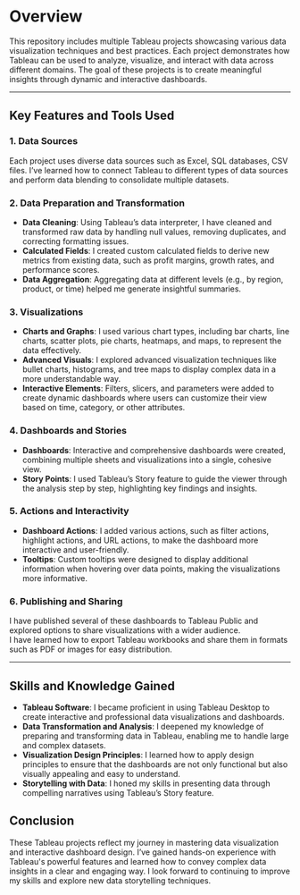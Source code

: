 
# Overview

This repository includes multiple Tableau projects showcasing various data visualization techniques and best practices. Each project demonstrates how Tableau can be used to analyze, visualize, and interact with data across different domains. The goal of these projects is to create meaningful insights through dynamic and interactive dashboards.

---

## Key Features and Tools Used

### 1. Data Sources

Each project uses diverse data sources such as Excel, SQL databases, CSV files. 
I’ve learned how to connect Tableau to different types of data sources and perform data blending to consolidate multiple datasets.

### 2. Data Preparation and Transformation

- **Data Cleaning**: Using Tableau’s data interpreter, I have cleaned and transformed raw data by handling null values, removing duplicates, and correcting formatting issues. 
- **Calculated Fields**: I created custom calculated fields to derive new metrics from existing data, such as profit margins, growth rates, and performance scores.  
- **Data Aggregation**: Aggregating data at different levels (e.g., by region, product, or time) helped me generate insightful summaries.

### 3. Visualizations

- **Charts and Graphs**: I used various chart types, including bar charts, line charts, scatter plots, pie charts, heatmaps, and maps, to represent the data effectively.  
- **Advanced Visuals**: I explored advanced visualization techniques like bullet charts, histograms, and tree maps to display complex data in a more understandable way.  
- **Interactive Elements**: Filters, slicers, and parameters were added to create dynamic dashboards where users can customize their view based on time, category, or other attributes.

### 4. Dashboards and Stories

- **Dashboards**: Interactive and comprehensive dashboards were created, combining multiple sheets and visualizations into a single, cohesive view.  
- **Story Points**: I used Tableau’s Story feature to guide the viewer through the analysis step by step, highlighting key findings and insights.

### 5. Actions and Interactivity

- **Dashboard Actions**: I added various actions, such as filter actions, highlight actions, and URL actions, to make the dashboard more interactive and user-friendly.  
- **Tooltips**: Custom tooltips were designed to display additional information when hovering over data points, making the visualizations more informative.

### 6. Publishing and Sharing

I have published several of these dashboards to Tableau Public and explored options to share visualizations with a wider audience.  
I have learned how to export Tableau workbooks and share them in formats such as PDF or images for easy distribution.

---

## Skills and Knowledge Gained

- **Tableau Software**: I became proficient in using Tableau Desktop to create interactive and professional data visualizations and dashboards.  
- **Data Transformation and Analysis**: I deepened my knowledge of preparing and transforming data in Tableau, enabling me to handle large and complex datasets.  
- **Visualization Design Principles**: I learned how to apply design principles to ensure that the dashboards are not only functional but also visually appealing and easy to understand.  
- **Storytelling with Data**: I honed my skills in presenting data through compelling narratives using Tableau’s Story feature.

## Conclusion

These Tableau projects reflect my journey in mastering data visualization and interactive dashboard design. I’ve gained hands-on experience with Tableau's powerful features and learned how to convey complex data insights in a clear and engaging way. I look forward to continuing to improve my skills and explore new data storytelling techniques.

